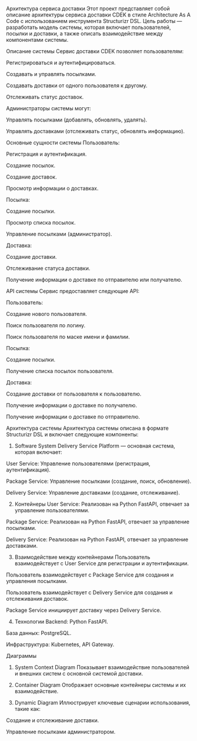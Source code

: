 Архитектура сервиса доставки
Этот проект представляет собой описание архитектуры сервиса доставки CDEK в стиле Architecture As A Code с использованием инструмента Structurizr DSL. Цель работы — разработать модель системы, которая включает пользователей, посылки и доставки, а также описать взаимодействие между компонентами системы.

Описание системы
Сервис доставки CDEK позволяет пользователям:

Регистрироваться и аутентифицироваться.

Создавать и управлять посылками.

Создавать доставки от одного пользователя к другому.

Отслеживать статус доставок.

Администраторы системы могут:

Управлять посылками (добавлять, обновлять, удалять).

Управлять доставками (отслеживать статус, обновлять информацию).

Основные сущности системы
Пользователь:

Регистрация и аутентификация.

Создание посылок.

Создание доставок.

Просмотр информации о доставках.

Посылка:

Создание посылки.

Просмотр списка посылок.

Управление посылками (администратор).

Доставка:

Создание доставки.

Отслеживание статуса доставки.

Получение информации о доставке по отправителю или получателю.

API системы
Сервис предоставляет следующие API:

Пользователь:

Создание нового пользователя.

Поиск пользователя по логину.

Поиск пользователя по маске имени и фамилии.

Посылка:

Создание посылки.

Получение списка посылок пользователя.

Доставка:

Создание доставки от пользователя к пользователю.

Получение информации о доставке по получателю.

Получение информации о доставке по отправителю.

Архитектура системы
Архитектура системы описана в формате Structurizr DSL и включает следующие компоненты:

1. Software System
Delivery Service Platform — основная система, которая включает:

User Service: Управление пользователями (регистрация, аутентификация).

Package Service: Управление посылками (создание, поиск, обновление).

Delivery Service: Управление доставками (создание, отслеживание).

2. Контейнеры
User Service: Реализован на Python FastAPI, отвечает за управление пользователями.

Package Service: Реализован на Python FastAPI, отвечает за управление посылками.

Delivery Service: Реализован на Python FastAPI, отвечает за управление доставками.

3. Взаимодействие между контейнерами
Пользователь взаимодействует с User Service для регистрации и аутентификации.

Пользователь взаимодействует с Package Service для создания и управления посылками.

Пользователь взаимодействует с Delivery Service для создания и отслеживания доставок.

Package Service инициирует доставку через Delivery Service.

4. Технологии
Backend: Python FastAPI.

База данных: PostgreSQL.

Инфраструктура: Kubernetes, API Gateway.

Диаграммы
1. System Context Diagram
Показывает взаимодействие пользователей и внешних систем с основной системой доставки.

2. Container Diagram
Отображает основные контейнеры системы и их взаимодействие.

3. Dynamic Diagram
Иллюстрирует ключевые сценарии использования, такие как:

Создание и отслеживание доставки.

Управление посылками администратором.
